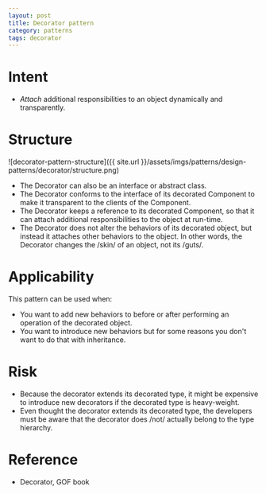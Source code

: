 ```yaml
---
layout: post
title: Decorator pattern
category: patterns
tags: decorator
---
```


# Intent

- _Attach_ additional responsibilities to an object dynamically and transparently.

# Structure

![decorator-pattern-structure]({{ site.url }}/assets/imgs/patterns/design-patterns/decorator/structure.png)

- The Decorator can also be an interface or abstract class.
- The Decorator conforms to the interface of its decorated Component to make it transparent to the clients of the Component.
- The Decorator keeps a reference to its decorated Component, so that it can attach additional responsibilities to the object at run-time.
- The Decorator does not alter the behaviors of its decorated object, but instead it attaches other behaviors to the object. In other words, the Decorator changes the /skin/ of an object, not its /guts/.

# Applicability

This pattern can be used when:

- You want to add new behaviors to before or after performing an operation of the decorated object.
- You want to introduce new behaviors but for some reasons you don't want to do that with inheritance.

# Risk

- Because the decorator extends its decorated type, it might be expensive to introduce new decorators if the decorated type is heavy-weight.
- Even thought the decorator extends its decorated type, the developers must be aware that the decorator does /not/ actually belong to the type hierarchy.

# Reference

- Decorator, GOF book
